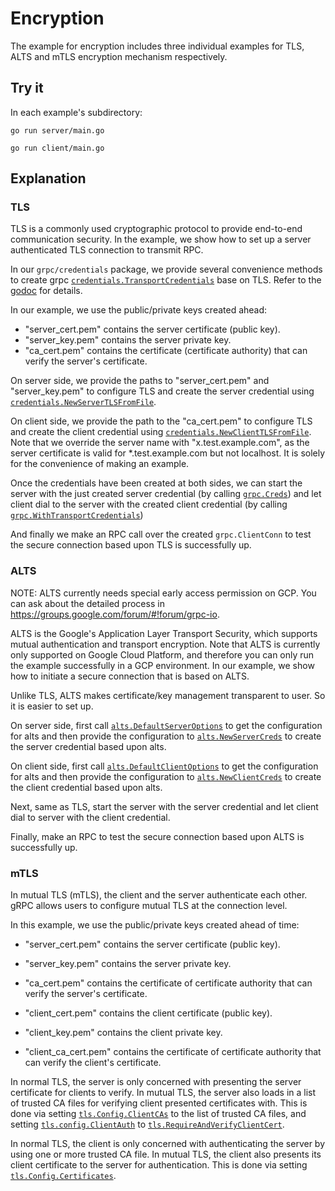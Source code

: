 # Encryption

The example for encryption includes three individual examples for TLS, ALTS
and mTLS encryption mechanism respectively.

## Try it

In each example's subdirectory:

```
go run server/main.go
```

```
go run client/main.go
```

## Explanation

### TLS

TLS is a commonly used cryptographic protocol to provide end-to-end
communication security. In the example, we show how to set up a server
authenticated TLS connection to transmit RPC.

In our `grpc/credentials` package, we provide several convenience methods to
create grpc
[`credentials.TransportCredentials`](https://godoc.org/google.golang.org/grpc/credentials#TransportCredentials)
base on TLS. Refer to the
[godoc](https://godoc.org/google.golang.org/grpc/credentials) for details.

In our example, we use the public/private keys created ahead: 
* "server_cert.pem" contains the server certificate (public key). 
* "server_key.pem" contains the server private key. 
* "ca_cert.pem" contains the certificate (certificate authority)
that can verify the server's certificate.

On server side, we provide the paths to "server_cert.pem" and "server_key.pem" to
configure TLS and create the server credential using
[`credentials.NewServerTLSFromFile`](https://godoc.org/google.golang.org/grpc/credentials#NewServerTLSFromFile).

On client side, we provide the path to the "ca_cert.pem" to configure TLS and create
the client credential using
[`credentials.NewClientTLSFromFile`](https://godoc.org/google.golang.org/grpc/credentials#NewClientTLSFromFile).
Note that we override the server name with "x.test.example.com", as the server
certificate is valid for *.test.example.com but not localhost. It is solely for
the convenience of making an example.

Once the credentials have been created at both sides, we can start the server
with the just created server credential (by calling
[`grpc.Creds`](https://godoc.org/google.golang.org/grpc#Creds)) and let client dial
to the server with the created client credential (by calling
[`grpc.WithTransportCredentials`](https://godoc.org/google.golang.org/grpc#WithTransportCredentials))

And finally we make an RPC call over the created `grpc.ClientConn` to test the secure
connection based upon TLS is successfully up.

### ALTS
NOTE: ALTS currently needs special early access permission on GCP. You can ask 
about the detailed process in https://groups.google.com/forum/#!forum/grpc-io.

ALTS is the Google's Application Layer Transport Security, which supports mutual
authentication and transport encryption. Note that ALTS is currently only
supported on Google Cloud Platform, and therefore you can only run the example
successfully in a GCP environment. In our example, we show how to initiate a
secure connection that is based on ALTS.

Unlike TLS, ALTS makes certificate/key management transparent to user. So it is
easier to set up.

On server side, first call
[`alts.DefaultServerOptions`](https://godoc.org/google.golang.org/grpc/credentials/alts#DefaultServerOptions)
to get the configuration for alts and then provide the configuration to
[`alts.NewServerCreds`](https://godoc.org/google.golang.org/grpc/credentials/alts#NewServerCreds)
to create the server credential based upon alts.

On client side, first call
[`alts.DefaultClientOptions`](https://godoc.org/google.golang.org/grpc/credentials/alts#DefaultClientOptions)
to get the configuration for alts and then provide the configuration to
[`alts.NewClientCreds`](https://godoc.org/google.golang.org/grpc/credentials/alts#NewClientCreds)
to create the client credential based upon alts.

Next, same as TLS, start the server with the server credential and let client
dial to server with the client credential.

Finally, make an RPC to test the secure connection based upon ALTS is
successfully up.

### mTLS

In mutual TLS (mTLS), the client and the server authenticate each other. gRPC
allows users to configure mutual TLS at the connection level.

In this example, we use the public/private keys created ahead of time: 

* "server_cert.pem" contains the server certificate (public key). 

* "server_key.pem" contains the server private key. 

* "ca_cert.pem" contains the certificate of certificate authority
  that can verify the server's certificate.

* "client_cert.pem" contains the client certificate (public key). 

* "client_key.pem" contains the client private key. 

* "client_ca_cert.pem" contains the certificate of certificate authority 
  that can verify the client's certificate.

In normal TLS, the server is only concerned with presenting the server
certificate for clients to verify. In mutual TLS, the server also loads in a
list of trusted CA files for verifying client presented certificates with.
This is done via setting
[`tls.Config.ClientCAs`](https://pkg.go.dev/crypto/tls#Config.ClientCAs)
to the list of trusted CA files,
and setting [`tls.config.ClientAuth`](https://pkg.go.dev/crypto/tls#Config.ClientAuth)
to [`tls.RequireAndVerifyClientCert`](https://pkg.go.dev/crypto/tls#RequireAndVerifyClientCert).

In normal TLS, the client is only concerned with authenticating the server by
using one or more trusted CA file. In mutual TLS, the client also presents its
client certificate to the server for authentication. This is done via setting
[`tls.Config.Certificates`](https://pkg.go.dev/crypto/tls#Config.Certificates).
